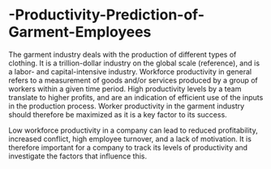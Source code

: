 # -Productivity-Prediction-of-Garment-Employees



  The garment industry deals with the production of different types of clothing. It is a trillion-dollar industry on the global scale (reference), and is a labor- and capital-intensive industry. Workforce productivity in general refers to a measurement of goods and/or services produced by a group of workers within a given time period. High productivity levels by a team translate to higher profits, and are an indication of efficient use of the inputs in the production process. Worker productivity in the garment industry should therefore be maximized as it is a key factor to its success.


Low workforce productivity in a company can lead to reduced profitability, increased conflict, high employee turnover, and a lack of motivation. It is therefore important for a company to track its levels of productivity and investigate the factors that influence this.

